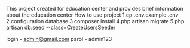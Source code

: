 This project created for education center and provides brief information about the education center
How to use project
1.cp .env.example .env
2.configuration database
3.composer install
4.php artisan migrate
5.php artisan db:seed --class=CreateUsersSeeder

login - admin@gmail.com
parol - admin123
